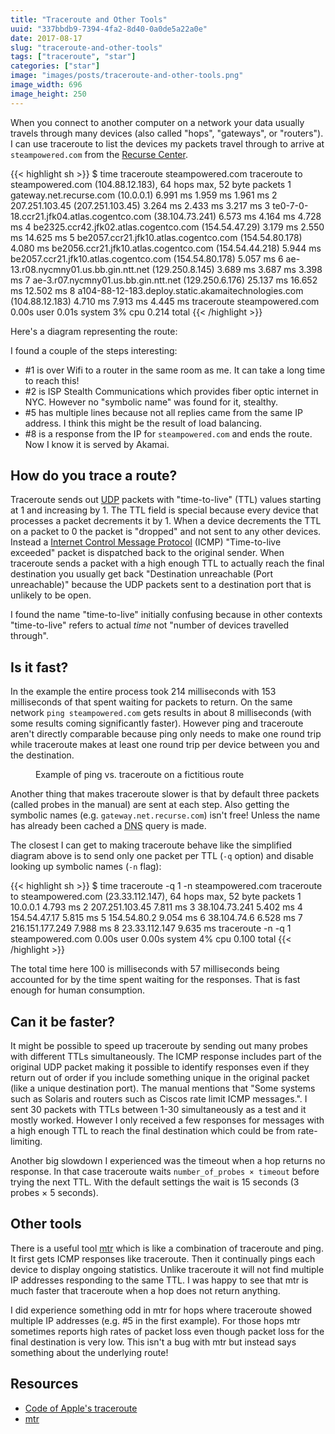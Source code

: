 ```yaml
---
title: "Traceroute and Other Tools"
uuid: "337bbdb9-7394-4fa2-8d40-0a0de5a22a0e"
date: 2017-08-17
slug: "traceroute-and-other-tools"
tags: ["traceroute", "star"]
categories: ["star"]
image: "images/posts/traceroute-and-other-tools.png"
image_width: 696
image_height: 250
---
```

When you connect to another computer on a network your data usually travels through many devices (also called "hops", "gateways", or "routers"). I can use traceroute to list the devices my packets travel through to arrive at `steampowered.com` from the [Recurse Center](https://www.recurse.com/).

{{< highlight sh >}}
$ time traceroute steampowered.com
traceroute to steampowered.com (104.88.12.183), 64 hops max, 52 byte packets
 1  gateway.net.recurse.com (10.0.0.1)  6.991 ms  1.959 ms  1.961 ms
 2  207.251.103.45 (207.251.103.45)  3.264 ms  2.433 ms  3.217 ms
 3  te0-7-0-18.ccr21.jfk04.atlas.cogentco.com (38.104.73.241)  6.573 ms  4.164 ms  4.728 ms
 4  be2325.ccr42.jfk02.atlas.cogentco.com (154.54.47.29)  3.179 ms  2.550 ms  14.625 ms
 5  be2057.ccr21.jfk10.atlas.cogentco.com (154.54.80.178)  4.080 ms
    be2056.ccr21.jfk10.atlas.cogentco.com (154.54.44.218)  5.944 ms
    be2057.ccr21.jfk10.atlas.cogentco.com (154.54.80.178)  5.057 ms
 6  ae-13.r08.nycmny01.us.bb.gin.ntt.net (129.250.8.145)  3.689 ms  3.687 ms  3.398 ms
 7  ae-3.r07.nycmny01.us.bb.gin.ntt.net (129.250.6.176)  25.137 ms  16.652 ms  12.502 ms
 8  a104-88-12-183.deploy.static.akamaitechnologies.com (104.88.12.183)  4.710 ms  7.913 ms  4.445 ms
traceroute steampowered.com  0.00s user 0.01s system 3% cpu 0.214 total
{{< /highlight >}}

Here's a diagram representing the route:


<figure>
<amp-img alt="Diagram of above network showing multiple devices at step #5" width="1000" height="250" layout="responsive" src="/images/traceroute-example.png"></amp-img>
</figure>

I found a couple of the steps interesting:

- \#1 is over Wifi to a router in the same room as me. It can take a long time to reach this!
- \#2 is ISP Stealth Communications which provides fiber optic internet in NYC. However no "symbolic name" was found for it, stealthy.
- \#5 has multiple lines because not all replies came from the same IP address. I think this might be the result of load balancing.
- \#8 is a response from the IP for `steampowered.com` and ends the route. Now I know it is served by Akamai.

## How do you trace a route?

Traceroute sends out [UDP](https://en.wikipedia.org/wiki/User_Datagram_Protocol) packets with "time-to-live" (TTL) values starting at 1 and increasing by 1. The TTL field is special because every device that processes a packet decrements it by 1. When a device decrements the TTL on a packet to 0 the packet is "dropped" and not sent to any other devices. Instead a [Internet Control Message Protocol](https://en.wikipedia.org/wiki/Internet_Control_Message_Protocol) (ICMP) "Time-to-live exceeded" packet is dispatched back to the original sender. When traceroute sends a packet with a high enough TTL to actually reach the final destination you usually get back "Destination unreachable (Port unreachable)" because the UDP packets sent to a destination port that is unlikely to be open.

I found the name "time-to-live" initially confusing because in other contexts "time-to-live" refers to actual *time* not "number of devices travelled through".

## Is it fast?

In the example the entire process took 214 milliseconds with 153 milliseconds of that spent waiting for packets to return. On the same network `ping steampowered.com` gets results in about 8 milliseconds (with some results coming significantly faster). However ping and traceroute aren't directly comparable because ping only needs to make one round trip while traceroute makes at least one round trip per device between you and the destination.

<figure>
<amp-img alt="Diagram of network showing ping taking one step and traceroute taking multiple steps" width="1000" height="217" layout="responsive" src="/images/ping-traceroute-comparison.png"></amp-img>
<figcaption>Example of ping vs. traceroute on a fictitious route</figcaption>
</figure>

Another thing that makes traceroute slower is that by default three packets (called probes in the manual) are sent at each step. Also getting the symbolic names (e.g. `gateway.net.recurse.com`) isn't free! Unless the name has already been cached a <abbr title="Domain Name System">DNS</abbr> query is made.

The closest I can get to making traceroute behave like the simplified diagram above is to send only one packet per TTL (`-q` option) and disable looking up symbolic names (`-n` flag):

{{< highlight sh >}}
$ time traceroute -q 1 -n steampowered.com
traceroute to steampowered.com (23.33.112.147), 64 hops max, 52 byte packets
 1  10.0.0.1  4.793 ms
 2  207.251.103.45  7.811 ms
 3  38.104.73.241  5.402 ms
 4  154.54.47.17  5.815 ms
 5  154.54.80.2  9.054 ms
 6  38.104.74.6  6.528 ms
 7  216.151.177.249  7.988 ms
 8  23.33.112.147  9.635 ms
traceroute -n -q 1 steampowered.com  0.00s user 0.00s system 4% cpu 0.100 total
{{< /highlight >}}

The total time here 100 is milliseconds with 57 milliseconds being accounted for by the time spent waiting for the responses. That is fast enough for human consumption.

## Can it be faster?

It might be possible to speed up traceroute by sending out many probes with different TTLs simultaneously. The ICMP response includes part of the original UDP packet making it possible to identify responses even if they return out of order if you include something unique in the original packet (like a unique destination port). The manual mentions that "Some systems such as Solaris and routers such as Ciscos rate limit ICMP messages.". I sent 30 packets with TTLs between 1-30 simultaneously as a test and it mostly worked. However I only received a few responses for messages with a high enough TTL to reach the final destination which could be from rate-limiting.

Another big slowdown I experienced was the timeout when a hop returns no response. In that case traceroute waits `number_of_probes × timeout` before trying the next TTL. With the default settings the wait is 15 seconds (3 probes &times; 5 seconds).

## Other tools

There is a useful tool [mtr](https://github.com/traviscross/mtr) which is like a combination of traceroute and ping. It first gets ICMP responses like traceroute. Then it continually pings each device to display ongoing statistics. Unlike traceroute it will not find multiple IP addresses responding to the same TTL. I was happy to see that mtr is much faster that traceroute when a hop does not return anything.

I did experience something odd in mtr for hops where traceroute showed multiple IP addresses (e.g. #5 in the first example). For those hops mtr sometimes reports high rates of packet loss even though packet loss for the final destination is very low. This isn't a bug with mtr but instead says something about the underlying route!

## Resources

- [Code of Apple's traceroute](https://opensource.apple.com/source/network_cmds/network_cmds-77/traceroute.tproj/traceroute.c.auto.html)
- [mtr](https://github.com/traviscross/mtr)
